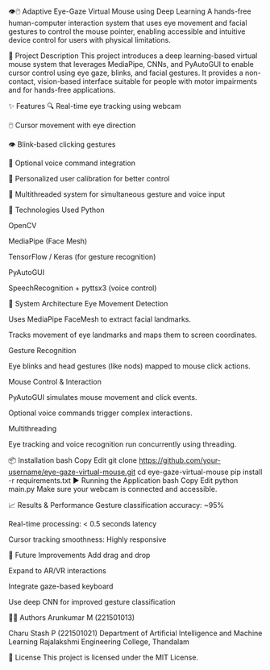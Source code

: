 👁️🖱️ Adaptive Eye-Gaze Virtual Mouse using Deep Learning
A hands-free human-computer interaction system that uses eye movement and facial gestures to control the mouse pointer, enabling accessible and intuitive device control for users with physical limitations.

📌 Project Description
This project introduces a deep learning-based virtual mouse system that leverages MediaPipe, CNNs, and PyAutoGUI to enable cursor control using eye gaze, blinks, and facial gestures. It provides a non-contact, vision-based interface suitable for people with motor impairments and for hands-free applications.

✨ Features
🔍 Real-time eye tracking using webcam

🖱️ Cursor movement with eye direction

👁️ Blink-based clicking gestures

🎤 Optional voice command integration

🧠 Personalized user calibration for better control

🔄 Multithreaded system for simultaneous gesture and voice input

🧰 Technologies Used
Python

OpenCV

MediaPipe (Face Mesh)

TensorFlow / Keras (for gesture recognition)

PyAutoGUI

SpeechRecognition + pyttsx3 (voice control)

🧠 System Architecture
Eye Movement Detection

Uses MediaPipe FaceMesh to extract facial landmarks.

Tracks movement of eye landmarks and maps them to screen coordinates.

Gesture Recognition

Eye blinks and head gestures (like nods) mapped to mouse click actions.

Mouse Control & Interaction

PyAutoGUI simulates mouse movement and click events.

Optional voice commands trigger complex interactions.

Multithreading

Eye tracking and voice recognition run concurrently using threading.

📦 Installation
bash
Copy
Edit
git clone https://github.com/your-username/eye-gaze-virtual-mouse.git
cd eye-gaze-virtual-mouse
pip install -r requirements.txt
▶️ Running the Application
bash
Copy
Edit
python main.py
Make sure your webcam is connected and accessible.

📈 Results & Performance
Gesture classification accuracy: ~95%

Real-time processing: < 0.5 seconds latency

Cursor tracking smoothness: Highly responsive

🧪 Future Improvements
Add drag and drop

Expand to AR/VR interactions

Integrate gaze-based keyboard

Use deep CNN for improved gesture classification

🧑‍💻 Authors
Arunkumar M (221501013)

Charu Stash P (221501021)
Department of Artificial Intelligence and Machine Learning
Rajalakshmi Engineering College, Thandalam

📜 License
This project is licensed under the MIT License.
